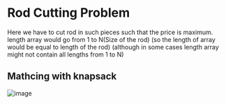 # Rod Cutting Problem

Here we have to cut rod in such pieces such that the price is maximum.
length array would go from 1 to N(Size of the rod) (so the length of array would be equal to length of the rod) (although in some cases length array might not contain all lengths from 1 to N)

## Mathcing with knapsack

![image](https://user-images.githubusercontent.com/44740658/113121275-1ac2ed80-9230-11eb-808f-298fe5e2a815.png)
